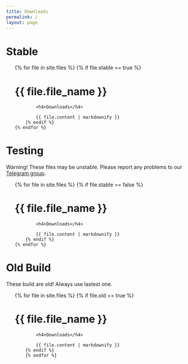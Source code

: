 ```yaml
---
title: Downloads
permalink: /
layout: page
---
```


# Stable

<ul class="files-stable">
    {% for file in site.files %}
        {% if file.stable == true %}
            <h1>{{ file.file_name }}</h1>

            <h4>Downloads</h4>
            
            {{ file.content | markdownify }}
        {% endif %}
    {% endfor %}
</ul>

# Testing

Warning! These files may be unstable. Please report any problems to our [Telegram group](https://t.me/AOSDPx/39).

<ul class="files-unstable">
    {% for file in site.files %}
        {% if file.stable == false %}
            <h1>{{ file.file_name }}</h1>

            <h4>Downloads</h4>

            {{ file.content | markdownify }}
        {% endif %}
	{% endfor %}
</ul>

# Old Build

These build are old! Always use lastest one.

<ul class="files-old">
    {% for file in site.files %}
        {% if file.old == true %}
            <h1>{{ file.file_name }}</h1>

            <h4>Downloads</h4>

            {{ file.content | markdownify }}
        {% endif %}
        {% endfor %}
</ul>
